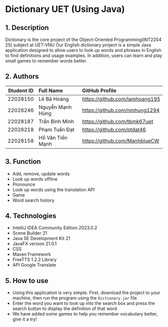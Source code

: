 # Dictionary UET (Using Java)

## 1. Description
Dictionary is the core project of the Object-Oriented Programming(INT2204 25) subject at UET-VNU
Our English dictionary project is a simple Java application designed to allow users to look up
words and phrases in English to find definitions and usage examples.
In addition, users can learn and play small games to remember words better.

## 2. Authors

| Student ID | Full Name        | GitHub Profile                           |
|:----------:|:-----------------|:-----------------------------------------|
|  22028150  | Lê Bá Hoàng      | <https://github.com/lamhoang195>         |
|  22028246  | Nguyễn Mạnh Hùng | <https://github.com/nmhung1294>          |
|  22028187  | Trần Bình Minh   | <https://github.com/tbmk67uet>           |
|  22028218  | Phạm Tuấn Đạt    | <https://github.com/ptdat46>             |
|  22028158  | Hồ Văn Tiến Mạnh | <https://github.com/ManhblueCW>          |

## 3. Function

- Add, remove, update words
- Look up words offline
- Pronounce
- Look up words using the translation API
- Game
- Word search history

## 4. Technologies

- IntelliJ IDEA Community Edition 2023.0.2
- Scene Builder 21
- Java SE Development Kit 21
- JavaFX version 21.0.1
- CSS
- Maven Framework
- FreeTTS 1.2.2 Library
- API Google Translate

## 5. How to use

- Using this application is very simple. First, download the project to your machine, then run the program using the `Dictionary.jar` file.
- Enter the word you want to look up into the search box and press the search button to display the definition of that word.
- We have added some games to help you remember vocabulary better, give it a try!



